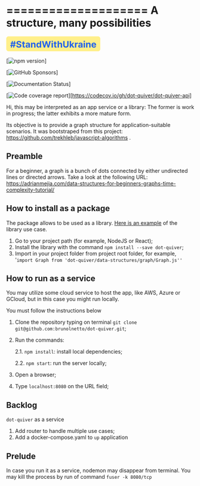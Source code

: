 ====================
A structure, many possibilities
====================

[![StandWithUkraine](https://raw.githubusercontent.com/vshymanskyy/StandWithUkraine/main/badges/StandWithUkraine.svg)](https://github.com/vshymanskyy/StandWithUkraine/blob/main/docs/README.md)

[![npm version](https://img.shields.io/npm/v/dot-quiver)]

[![GitHub Sponsors](https://img.shields.io/github/sponsors/dot-quiver)]

[![Documentation Status](https://img.shields.io/npm/l/dot-quiver)]

[![Code coverage report](https://codecov.io/gh/dot-quiver/dot-quiver-api/branch/main/graph/badge.svg?token=U6VOO56PDL)][https://codecov.io/gh/dot-quiver/dot-quiver-api]

Hi, this may be interpreted as an app service or a library: The former is work in progress; the latter exhibits a more mature form.

Its objective is to provide a graph structure for application-suitable scenarios. It was bootstraped from this project: https://github.com/trekhleb/javascript-algorithms .

Preamble
--------------

For a beginner, a graph is a bunch of dots connected by either undirected lines or directed arrows. Take a look at the following URL: https://adrianmejia.com/data-structures-for-beginners-graphs-time-complexity-tutorial/

How to install as a package
--------------

The package allows to be used as a library. [Here is an example](https://github.com/brunolnetto/node-link-use-case) of the library use case.

1) Go to your project path (for example, NodeJS or React);
2) Install the library with the command ```npm install --save dot-quiver```;
3) Import in your project folder from project root folder, for example, '```import Graph from 'dot-quiver/data-structures/graph/Graph.js''```

How to run as a service
--------------

You may utilize some cloud service to host the app, like AWS, Azure or GCloud, but in this case you might run locally.

You must follow the instructions below

1) Clone the repository typing on terminal `git clone git@github.com:brunolnetto/dot-quiver.git`;
2) Run the commands:
    
    2.1. `npm install`: install local dependencies;
    
    2.2. `npm start`: run the server locally;

3) Open a browser;
4) Type `localhost:8080` on the URL field;

Backlog
--------------

```dot-quiver``` as a service

1. Add router to handle multiple use cases;
2. Add a docker-compose.yaml to ```up``` application

Prelude
--------------

In case you run it as a service, nodemon may disappear from terminal. You may kill the process by run of command ```fuser -k 8080/tcp``` 

